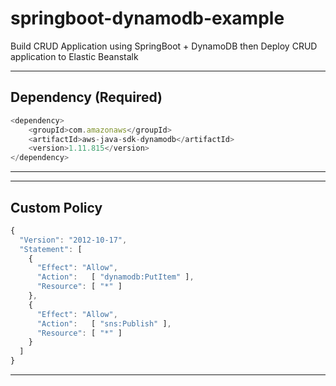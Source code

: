 # springboot-dynamodb-example
Build CRUD Application using SpringBoot + DynamoDB then Deploy CRUD application to Elastic Beanstalk 


---

## Dependency (Required)

```javascript
<dependency>
	<groupId>com.amazonaws</groupId>
	<artifactId>aws-java-sdk-dynamodb</artifactId>
	<version>1.11.815</version>
</dependency>
```

---

---

## Custom Policy

```javascript
{
  "Version": "2012-10-17",
  "Statement": [
    {
      "Effect": "Allow",
      "Action":   [ "dynamodb:PutItem" ],
      "Resource": [ "*" ]
    },
    {
      "Effect": "Allow",
      "Action":   [ "sns:Publish" ],
      "Resource": [ "*" ]
    }
  ]
}
```

---
